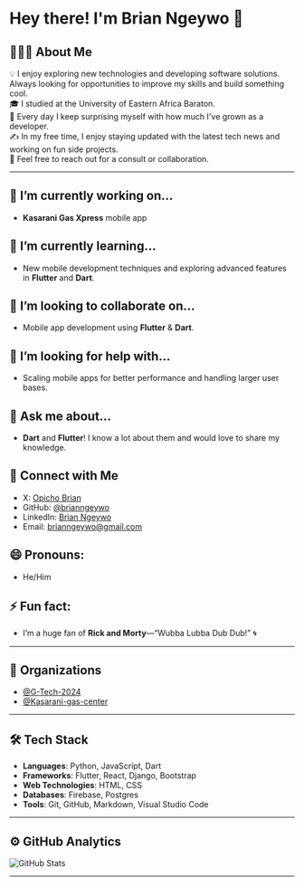# Hey there! I'm Brian Ngeywo 👋

## 👨🏻‍💻 About Me
💡 I enjoy exploring new technologies and developing software solutions. Always looking for opportunities to improve my skills and build something cool.  
🎓 I studied at the University of Eastern Africa Baraton.  
🌱 Every day I keep surprising myself with how much I've grown as a developer.  
✍️ In my free time, I enjoy staying updated with the latest tech news and working on fun side projects.  
💬 Feel free to reach out for a consult or collaboration.  

---

## 🔭 I’m currently working on...
- **Kasarani Gas Xpress** mobile app

## 🌱 I’m currently learning...
- New mobile development techniques and exploring advanced features in **Flutter** and **Dart**.

## 👯 I’m looking to collaborate on...
- Mobile app development using **Flutter** & **Dart**.

## 🤔 I’m looking for help with...
- Scaling mobile apps for better performance and handling larger user bases.

## 💬 Ask me about...
- **Dart** and **Flutter**! I know a lot about them and would love to share my knowledge.

## 💬 Connect with Me
- X: [Opicho Brian](https://x.com/OpichoKe)  
- GitHub: [@brianngeywo](https://github.com/brianngeywo)  
- LinkedIn: [Brian Ngeywo](https://www.linkedin.com/in/brian-ngeywo/)  
- Email: [brianngeywo@gmail.com](mailto:brianngeywo254@gmail.com)  

## 😄 Pronouns:
- He/Him

## ⚡ Fun fact:
- I’m a huge fan of **Rick and Morty**—“Wubba Lubba Dub Dub!” 🌀

---

## 💼 Organizations
- [@G-Tech-2024](https://github.com/G-Tech-2024)  
- [@Kasarani-gas-center](https://github.com/Kasarani-gas-center)  

---

## 🛠 Tech Stack
- **Languages**: Python, JavaScript, Dart  
- **Frameworks**: Flutter, React, Django, Bootstrap  
- **Web Technologies**: HTML, CSS  
- **Databases**: Firebase, Postgres  
- **Tools**: Git, GitHub, Markdown, Visual Studio Code

---

## ⚙️ GitHub Analytics
![GitHub Stats](https://github-readme-stats.vercel.app/api?username=brianngeywo&show_icons=true&count_private=true&theme=radical)

---
